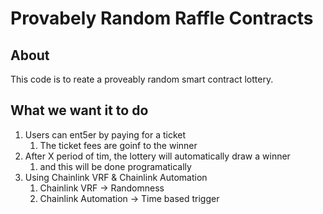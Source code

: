 # Provabely Random Raffle Contracts

## About

This code is to reate a proveably random smart contract lottery.

## What we want it to do

1. Users can ent5er by paying for a ticket
   1. The ticket fees are goinf to the winner
2. After X period of tim, the lottery will automatically draw a winner
   1. and this will be done programatically
3. Using Chainlink VRF & Chainlink Automation
   1. Chainlink VRF -> Randomness
   2. Chainlink Automation -> Time based trigger
